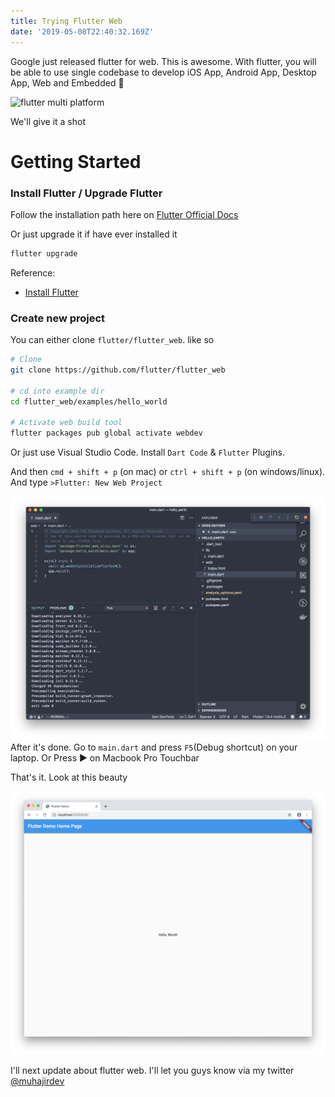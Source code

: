 ```yaml
---
title: Trying Flutter Web
date: '2019-05-08T22:40:32.169Z'
---
```


Google just released flutter for web. This is awesome. With flutter, you will be able to use single codebase to develop iOS App, Android App, Desktop App, Web and Embedded 🌟

![flutter multi platform](https://techcrunch.com/wp-content/uploads/2019/05/Screen-Shot-2019-05-01-at-9.19.45-AM.png)

We'll give it a shot

# Getting Started

### Install Flutter / Upgrade Flutter

Follow the installation path here on [Flutter Official Docs](https://flutter.dev/docs/get-started/install)

Or just upgrade it if have ever installed it

```bash
flutter upgrade
```

Reference:

- [Install Flutter](https://flutter.dev/docs/get-started/install)

### Create new project

You can either clone `flutter/flutter_web`. like so

```bash
# Clone
git clone https://github.com/flutter/flutter_web

# cd into example dir
cd flutter_web/examples/hello_world

# Activate web build tool
flutter packages pub global activate webdev
```

Or just use Visual Studio Code. Install `Dart Code` & `Flutter` Plugins.

And then `cmd + shift + p` (on mac) or `ctrl + shift + p` (on windows/linux).
And type `>Flutter: New Web Project`

![vscode-opening-flutter](../images/vscode-opening-flutter.png)
After it's done. Go to `main.dart` and press `F5`(Debug shortcut) on your laptop. Or Press ▶️ on Macbook Pro Touchbar

That's it. Look at this beauty

![flutter-web-demo](../images/flutter-web-demo.png)

I'll next update about flutter web. I'll let you guys know via my twitter [@muhajirdev](https://twitter.com/muhajirdev)
